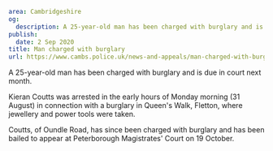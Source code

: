 ```yaml
area: Cambridgeshire
og:
  description: A 25-year-old man has been charged with burglary and is due in court next month.
publish:
  date: 2 Sep 2020
title: Man charged with burglary
url: https://www.cambs.police.uk/news-and-appeals/man-charged-with-burglary-1
```

A 25-year-old man has been charged with burglary and is due in court next month.

Kieran Coutts was arrested in the early hours of Monday morning (31 August) in connection with a burglary in Queen's Walk, Fletton, where jewellery and power tools were taken.

Coutts, of Oundle Road, has since been charged with burglary and has been bailed to appear at Peterborough Magistrates' Court on 19 October.
